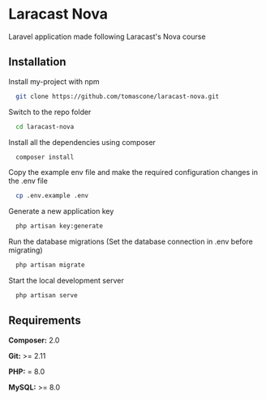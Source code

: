 
# Laracast Nova

Laravel application made following Laracast's Nova course


## Installation

Install my-project with npm

```bash
  git clone https://github.com/tomascone/laracast-nova.git
```
Switch to the repo folder
```bash
  cd laracast-nova
```
Install all the dependencies using composer
```bash
  composer install
```
Copy the example env file and make the required configuration changes in the .env file
```bash
  cp .env.example .env
```
Generate a new application key
```bash
  php artisan key:generate
```
Run the database migrations (Set the database connection in .env before migrating)
```bash
  php artisan migrate
```
Start the local development server
```bash
  php artisan serve
```
    
## Requirements

**Composer:** 2.0

**Git:** >= 2.11

**PHP:** = 8.0

**MySQL:** >= 8.0

